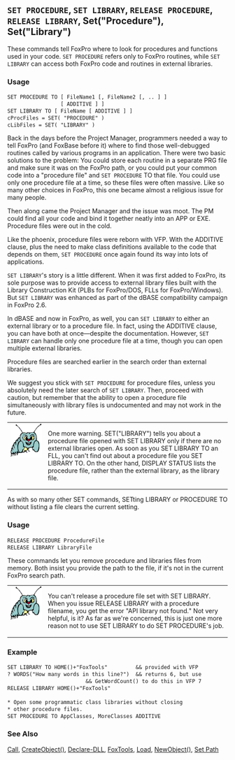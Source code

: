 ## `SET PROCEDURE`, `SET LIBRARY`, `RELEASE PROCEDURE`, `RELEASE LIBRARY`, Set("Procedure"), Set("Library")

These commands tell FoxPro where to look for procedures and functions used in your code. `SET PROCEDURE` refers only to FoxPro routines, while `SET LIBRARY` can access both FoxPro code and routines in external libraries.

### Usage

```foxpro
SET PROCEDURE TO [ FileName1 [, FileName2 [, .. ] ]
                 [ ADDITIVE ] ]
SET LIBRARY TO [ FileName [ ADDITIVE ] ]
cProcFiles = SET( "PROCEDURE" )
cLibFiles = SET( "LIBRARY" )
```

Back in the days before the Project Manager, programmers needed a way to tell FoxPro (and FoxBase before it) where to find those well-debugged routines called by various programs in an application. There were two basic solutions to the problem: You could store each routine in a separate PRG file and make sure it was on the FoxPro path, or you could put your common code into a "procedure file" and `SET PROCEDURE` TO that file. You could use only one procedure file at a time, so these files were often massive. Like so many other choices in FoxPro, this one became almost a religious issue for many people.

Then along came the Project Manager and the issue was moot. The PM could find all your code and bind it together neatly into an APP or EXE. Procedure files were out in the cold.

Like the phoenix, procedure files were reborn with VFP. With the ADDITIVE clause, plus the need to make class definitions available to the code that depends on them, `SET PROCEDURE` once again found its way into lots of applications. 

`SET LIBRARY`'s story is a little different. When it was first added to FoxPro, its sole purpose was to provide access to external library files built with the Library Construction Kit (PLBs for FoxPro/DOS, FLLs for FoxPro/Windows). But `SET LIBRARY` was enhanced as part of the dBASE compatibility campaign in FoxPro 2.6. 

In dBASE and now in FoxPro, as well, you can `SET LIBRARY` to either an external library or to a procedure file. In fact, using the ADDITIVE clause, you can have both at once&mdash;despite the documentation. However, `SET LIBRARY` can handle only one procedure file at a time, though you can open multiple external libraries.

Procedure files are searched earlier in the search order than external libraries.

We suggest you stick with `SET PROCEDURE` for procedure files, unless you absolutely need the later search of `SET LIBRARY`. Then, proceed with caution, but remember that the ability to open a procedure file simultaneously with library files is undocumented and may not work in the future.

<table>
<tr>
  <td width="17%" valign="top">
<img width="95" height="77" src="bug.gif">
  </td>
  <td width="83%">
  <p>One more warning. SET(&quot;LIBRARY&quot;) tells you about a procedure file opened with SET LIBRARY only if there are no external libraries open. As soon as you SET LIBRARY TO an FLL, you can't find out about a procedure file you SET LIBRARY TO. On the other hand, DISPLAY STATUS lists the procedure file, rather than the external library, as the library file.</p>
  </td>
 </tr>
</table>

As with so many other SET commands, SETting LIBRARY or PROCEDURE TO without listing a file clears the current setting.

### Usage

```foxpro
RELEASE PROCEDURE ProcedureFile
RELEASE LIBRARY LibraryFile
```

These commands let you remove procedure and libraries files from memory. Both insist you provide the path to the file, if it's not in the current FoxPro search path.

<table>
<tr>
  <td width="17%" valign="top">
<img width="95" height="78" src="bug.gif">
  </td>
  <td width="83%">
  <p>You can't release a procedure file set with SET LIBRARY. When you issue RELEASE LIBRARY with a procedure filename, you get the error &quot;API library not found.&quot; Not very helpful, is it? As far as we're concerned, this is just one more reason not to use SET LIBRARY to do SET PROCEDURE's job.</p>
  </td>
 </tr>
</table>

### Example

```foxpro
SET LIBRARY TO HOME()+"FoxTools"         && provided with VFP
? WORDS("How many words in this line?")  && returns 6, but use
                         && GetWordCount() to do this in VFP 7
RELEASE LIBRARY HOME()+"FoxTools"

* Open some programmatic class libraries without closing
* other procedure files.
SET PROCEDURE TO AppClasses, MoreClasses ADDITIVE
```
### See Also

[Call](s4g224.md), [CreateObject()](s4g347.md), [Declare-DLL](s4g281.md), [FoxTools](s4g450.md), [Load](s4g224.md), [NewObject()](s4g347.md), [Set Path](s4g636.md)